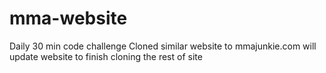 # mma-website

Daily 30 min code challenge
Cloned similar website to mmajunkie.com
will update website to finish cloning the rest of site
